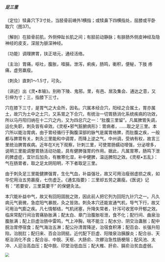 ##### 足三里

〔定位〕犊鼻穴下3寸处，当胫骨前嵴外1横指；或犊鼻下四横指处，屈膝或平卧取穴（图37)。

〔解剖〕在胫骨前肌，外侧伸趾长肌之间；有胫前动静脉；有腓肠外侧皮神经及隐神经的皮支，深层为腓深神经。

〔功能〕调理脾胃，扶正培元，通经活络。

〔主治〕胃痛，呕吐，腹胀，噎膈，泄泻，痢疾，肠鸣，衝积，便秘，下肢 疼痛，虚劳羸瘦。

〔刺灸〕直刺1〜1.5寸，可灸。

〔讲述〕出《灵•本输》。别称下陵、鬼邪。里，有邑、居及集会、通达之意，又引伸为寸；三，指膝下三寸。

穴在膝下三寸，是胃气之大会所，因名。穴属本经合穴，阳经之合属土，胃亦属土，故穴为土中之土穴，又系胃之下合穴，有统治一切胃肠消化系统疾病的功效，所以马丹阳归纳在十二穴之内，又为四总穴之一：“肚腹三里留”。凡属脾胃失调，运化失职，刺灸皆有卓效。《灵枢•邪气脏腑病形》：胃病者，……取之足三里。本穴所以能治胃病，由于胃经循行于胸腹深部的脉气是属胃络脾，而肚腹之疾，一般都与脾胃有关，刺灸三里能和中调胃，而降上逆之气，中州调，受纳有权，故言三里统治脾胃疾病。近年在X光下观察，针刺三里，可使胃肠蠕动增强，分泌增多，说明三里能调整胃肠活动功能，具有健脾强胃的作用。据此，凡属胃寒，肠鸣下泄的脾虚症，宜针后加灸，有散寒化湿，补中健脾，温运脾阳之效。《灵枢•五乱》：气在肠胃者，取之足太阴阳明，不下者取足三里。

由于刺灸足三里能健脾强胃，生化气血，补益强壮，故又可用治瘦弱虚损之疾，如华佗用治五劳羸瘦，七伤虚乏。《通玄指要》：三里却五劳之羸瘦。《医说》记有：“若要安，三里莫要干” 的保健灸法。

本穴能补益中气，故又有回阳固脱之效，因此前人把它列为回阳九针穴之一。凡久病元气衰微，急症阳气暴脱，灸之皆效。刺灸本穴还能宣通气机，导气下行，故又可用治气膨之疾。凡七情郁结，气机闭塞，升降失常者，针泻可收宽中开郁之效。临床常配行间治胃痛胁胀满；配太白、章门治腹胀呕泄，食不化；配行间、曲泉治腹胀满；配上巨虚治肠中雷鸣，气上冲胸，喘不能立；配水分、阴交治蛊胀；配中脘治胃停宿食；配气海治五淋；配公孙清胃降逆，治宿食积滞；配百会、长强升阳陷，治脱肛；配归来、百会治阴挺。近代配下巨虚、阳陵泉治胰腺炎；配合谷、天枢治消化不良；配合谷、中脘、天枢、大肠俞、次髎治急性肠梗阻；配风池、太冲、人迎治高血压；配中脘、印堂治低血压；配大椎、肝俞、膈俞治贫血虚弱。

<img src="./img/图36、37.jpg" style="zoom:80%;" />
